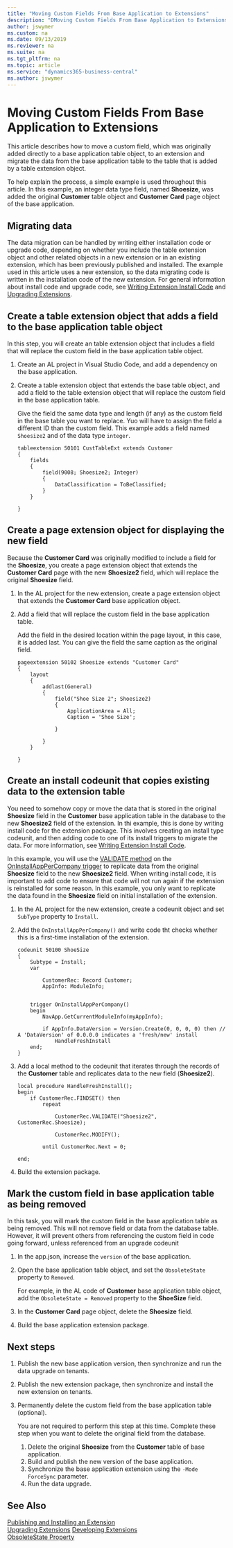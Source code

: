 ```yaml
---
title: "Moving Custom Fields From Base Application to Extensions"
description: "DMoving Custom Fields From Base Application to Extensions"
author: jswymer
ms.custom: na
ms.date: 09/13/2019
ms.reviewer: na
ms.suite: na
ms.tgt_pltfrm: na
ms.topic: article
ms.service: "dynamics365-business-central"
ms.author: jswymer
---
```


# Moving Custom Fields From Base Application to Extensions

This article describes how to move a custom field, which was originally added directly to a base application table object, to an extension and migrate the data from the base application table to the table that is added by a table extension object.



To help explain the process, a simple example is used throughout this article. In this example, an integer data type field, named **Shoesize**, was added the original **Customer** table object and **Customer Card** page object of the base application.

## Migrating data

The data migration can be handled by writing either installation code or upgrade code, depending on whether you include the table extension object and other related objects in a new extension or in an existing extension, which has been previously published and installed. The example used in this article uses a new extension, so the data migrating code is written in the installation code of the new extension. For general information about install code and upgrade code, see [Writing Extension Install Code](devenv-extension-install-code.md) and [Upgrading Extensions](devenv-upgrading-extensions.md).


## Create a table extension object that adds a field to the base application table object

In this step, you will create an table extension object that includes a field that will replace the custom field in the base application table object.

1. Create an AL project in Visual Studio Code, and add a dependency on the base application.
2. Create a table extension object that extends the base table object, and add a field to the table extension object that will replace the custom field in the base application table.

    Give the field the same data type and length (if any) as the custom field in the base table you want to replace. Yuo will have to assign the field a different ID than the custom field. This example adds a field named `Shoesize2` and of the data type `integer`.
    
    ```
    tableextension 50101 CustTableExt extends Customer
    {
        fields
        {
            field(9008; Shoesize2; Integer)
            {
                DataClassification = ToBeClassified;
            }
        }

    }
    ```

## Create a page extension object for displaying the new field

Because the **Customer Card** was originally modified to include a field for the **Shoesize**, you create a page extension object that extends the **Customer Card** page with the new **Shoesize2** field, which will replace the original **Shoesize** field.

1. In the AL project for the new extension, create a page extension object that extends the **Customer Card** base application object.
2. Add a field that will replace the custom field in the base application table.

    Add the field in the desired location within the page layout, in this case, it is added last. You can give the field the same caption as the original field. 

    
    ```
    pageextension 50102 Shoesize extends "Customer Card"
    {
        layout
        {
            addlast(General)
            {
                field("Shoe Size 2"; Shoesize2)
                {
                    ApplicationArea = All;
                    Caption = 'Shoe Size';
    
                }
    
            }
        }
    
    }
    ```

## Create an install codeunit that copies existing data to the extension table

You need to somehow copy or move the data that is stored in the original **Shoesize** field in the **Customer** base application table in the database to the new **Shoesize2** field of the extension. In thi example, this is done by writing install code for the extension package. This involves creating an install type codeunit, and then adding code to one of its install triggers to migrate the data. For more information, see [Writing Extension Install Code](devenv-extension-install-code.md).

In this example, you will use the [VALIDATE method](methods-auto/record/record-validate-method.md) on the [OnInstallAppPerCompany trigger](triggers/devenv-oninstallapppercompany-trigger.md) to replicate data from the original **Shoesize** field to the new **Shoesize2** field. When writing install code, it is important to add code to ensure that code will not run again if the extension is reinstalled for some reason. In this example, you only want to replicate the data found in the **Shoesize** field on initial installation of the extension. 

1. In the AL project for the new extension, create a codeunit object and set `SubType` property to `Install`.
2. Add the `OnInstallAppPerCompany()` and write code tht checks whether this is a first-time installation of the extension.
    
    ```
    codeunit 50100 ShoeSize
    {
        Subtype = Install;
        var
    
            CustomerRec: Record Customer;
            AppInfo: ModuleInfo;
    
    
        trigger OnInstallAppPerCompany()
        begin
            NavApp.GetCurrentModuleInfo(myAppInfo);

            if AppInfo.DataVersion = Version.Create(0, 0, 0, 0) then // A 'DataVersion' of 0.0.0.0 indicates a 'fresh/new' install
                HandleFreshInstall
        end;
    }
    ```
3. Add a local method to the codeunit that iterates through the records of the **Customer** table and replicates data to the new field (**Shoesize2**). 

    ```
    local procedure HandleFreshInstall();
    begin
        if CustomerRec.FINDSET() then
            repeat

                CustomerRec.VALIDATE("Shoesize2", CustomerRec.Shoesize);

                CustomerRec.MODIFY();

            until CustomerRec.Next = 0;

    end;
    ```

4. Build the extension package.

## Mark the custom field in base application table as being removed

In this task, you will mark the custom field in the base application table as being removed. This will not remove field or data from the database table. However, it will prevent others from referencing the custom field in code going forward, unless referenced from an upgrade codeunit

1. In the app.json, increase the `version` of the base application.
        
2. Open the base application table object, and set the `ObsoleteState` property to `Removed`.  

    For example, in the AL code of **Customer** base application table object, add the `ObsoleteState = Removed` property to the **ShoeSize** field.

2. In the **Customer Card** page object, delete the **Shoesize** field.

3. Build the base application extension package.

## Next steps

1. Publish the new base application version, then synchronize and run the data upgrade on tenants.
2. Publish the new extension package, then synchronize and install the new extension on tenants.
3. Permanently delete the custom field from the base application table (optional).

    You are not required to perform this step at this time. Complete these step when you want to delete the original field from the database. 

    1. Delete the original **Shoesize** from the **Customer** table of base application.
    2. Build and publish the new version of the base application.
    3. Synchronize the base application extension using the `-Mode ForceSync` parameter.
    4. Run the data upgrade.

## See Also

[Publishing and Installing an Extension](devenv-how-publish-and-install-an-extension-v2.md)  
[Upgrading Extensions](devenv-upgrading-extensions.md)
[Developing Extensions](devenv-dev-overview.md)  
[ObsoleteState Property](properties/devenv-obsoletestate-property.md)  


